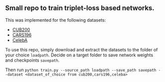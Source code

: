 ## Small repo to train triplet-loss based networks.

This was implemented for the following datasets:
  * [CUB200](http://www.vision.caltech.edu/visipedia/CUB-200.html)
  * [CARS196](https://www.kaggle.com/jutrera/stanford-car-dataset-by-classes-folder)
  * [CelebA](http://mmlab.ie.cuhk.edu.hk/projects/CelebA.html)

To use this repo, simply download and extract the datasets to the folder of your choice `loadpath`.
Decide on a target folder to save network weights and checkpoints `savepath`.

Then run ```python train.py --source_path loadpath --save_path savepath --dataset <dataset_of_choice from cub200,cars196,celeba>```
